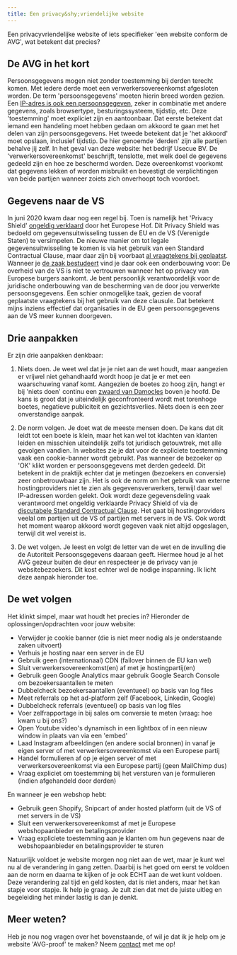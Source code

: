 ```yaml
---
title: Een privacy&shy;vriendelijke website
---
```


Een privacyvriendelijke website of iets specifieker 'een website conform de AVG', wat betekent dat precies? 

## De AVG in het kort

Persoonsgegevens mogen niet zonder toestemming bij derden terecht komen. Met iedere derde moet een verwerkersovereenkomst afgesloten worden. De term 'persoonsgegevens' moeten hierin breed worden gezien. Een [IP-adres is ook een persoonsgegeven](https://ciberjuristen.nl/ip-adres-is-persoonsgegeven/), zeker in combinatie met andere gegevens, zoals browsertype, besturingssysteem, tijdstip, etc. Deze 'toestemming' moet expliciet zijn en aantoonbaar. Dat eerste betekent dat iemand een handeling moet hebben gedaan om akkoord te gaan met het delen van zijn persoonsgegevens. Het tweede betekent dat je 'het akkoord' moet opslaan, inclusief tijdstip. De hier genoemde 'derden' zijn alle partijen behalve jij zelf. In het geval van deze website: het bedrijf Usecue BV. De 'verwerkersovereenkomst' beschrijft, tenslotte, met welk doel de gegevens gedeeld zijn en hoe ze beschermd worden. Deze overeenkomst voorkomt dat gegevens lekken of worden misbruikt en bevestigt de verplichtingen van beide partijen wanneer zoiets zich onverhoopt toch voordoet.

## Gegevens naar de VS

In juni 2020 kwam daar nog een regel bij. Toen is namelijk het 'Privacy Shield' [ongeldig verklaard](https://autoriteitpersoonsgegevens.nl/nl/nieuws/privacy-shield-voor-doorgifte-naar-vs-ongeldig-verklaard) door het Europese Hof. Dit Privacy Shield was bedoeld om gegevensuitwisseling tussen de EU en de VS (Verenigde Staten) te versimpelen. De nieuwe manier om tot legale gegevensuitwisseling te komen is via het gebruik van een Standard Contractual Clause, maar daar zijn bij voorbaat [al vraagtekens bij geplaatst](https://en.wikipedia.org/wiki/EU%E2%80%93US_Privacy_Shield). Wanneer je [de zaak bestudeert](/blog/privacy-shield-ongeldig-hoe-nu-verder) vind je daar ook een onderbouwing voor: De overheid van de VS is niet te vertrouwen wanneer het op privacy van Europese burgers aankomt. Je bent persoonlijk verantwoordelijk voor de juridische onderbouwing van de bescherming van de door jou verwerkte persoonsgegevens. Een schier onmogelijke taak, gezien de vooraf geplaatste vraagtekens bij het gebruik van deze clausule. Dat betekent mijns inziens effectief dat organisaties in de EU geen persoonsgegevens aan de VS meer kunnen doorgeven.

## Drie aanpakken

Er zijn drie aanpakken denkbaar:

1. Niets doen. Je weet wel dat je je niet aan de wet houdt, maar aangezien er vrijwel niet gehandhaafd wordt hoop je dat je er met een waarschuwing vanaf komt. Aangezien de boetes zo hoog zijn, hangt er bij 'niets doen' continu een [zwaard van Damocles](https://nl.wikipedia.org/wiki/Damocles) boven je hoofd. De kans is groot dat je uiteindelijk geconfronteerd wordt met torenhoge boetes, negatieve publiciteit en gezichtsverlies. Niets doen is een zeer onverstandige aanpak.

2. De norm volgen. Je doet wat de meeste mensen doen. De kans dat dit leidt tot een boete is klein, maar het kan wel tot klachten van klanten leiden en misschien uiteindelijk zelfs tot juridisch getouwtrek, met alle gevolgen vandien. In websites zie je dat voor de expliciete toestemming vaak een cookie-banner wordt gebruikt. Pas wanneer de bezoeker op 'OK' klikt worden er persoonsgegevens met derden gedeeld. Dit betekent in de praktijk echter dat je metingen (bezoekers en conversie) zeer onbetrouwbaar zijn. Het is ook de norm om het gebruik van externe hostingproviders niet te zien als gegevensverwerkers, terwijl daar wel IP-adressen worden gelekt. Ook wordt deze gegevensdeling vaak verantwoord met ongeldig verklaarde Privacy Shield of via de [discutabele Standard Contractual Clause](https://en.wikipedia.org/wiki/EU%E2%80%93US_Privacy_Shield). Het gaat bij hostingproviders veelal om partijen uit de VS of partijen met servers in de VS. Ook wordt het moment waarop akkoord wordt gegeven vaak niet altijd opgeslagen, terwijl dit wel vereist is.

3. De wet volgen. Je leest en volgt de letter van de wet en de invulling die de Autoriteit Persoonsgegevens daaraan geeft. Hiermee houd je al het AVG gezeur buiten de deur en respecteer je de privacy van je websitebezoekers. Dit kost echter wel de nodige inspanning. Ik licht deze aanpak hieronder toe.

## De wet volgen

Het klinkt simpel, maar wat houdt het precies in? Hieronder de oplossingen/opdrachten voor jouw website:

- Verwijder je cookie banner (die is niet meer nodig als je onderstaande zaken uitvoert)
- Verhuis je hosting naar een server in de EU
- Gebruik geen (internationaal) CDN (failover binnen de EU kan wel)
- Sluit verwerkersovereenkomst(en) af met je hostingpartij(en)
- Gebruik geen Google Analytics maar gebruik Google Search Console om bezoekersaantallen te meten
- Dubbelcheck bezoekersaantallen (eventueel) op basis van log files
- Meet referrals op het ad-platform zelf (Facebook, Linkedin, Google)
- Dubbelcheck referrals (eventueel) op basis van log files
- Voer zelfrapportage in bij sales om conversie te meten (vraag: hoe kwam u bij ons?) 
- Open Youtube video's dynamisch in een lightbox of in een nieuw window in plaats van via een 'embed'
- Laad Instagram afbeeldingen (en andere social bronnen) in vanaf je eigen server of met verwerkersovereenkomst via een Europese partij
- Handel formulieren af op je eigen server of met verwerkersovereenkomst via een Europese partij (geen MailChimp dus)
- Vraag expliciet om toestemming bij het versturen van je formulieren (indien afgehandeld door derden)

En wanneer je een webshop hebt:

- Gebruik geen Shopify, Snipcart of ander hosted platform (uit de VS of met servers in de VS)
- Sluit een verwerkersovereenkomst af met je Europese webshopaanbieder en betalingsprovider
- Vraag expliciete toestemming aan je klanten om hun gegevens naar de webshopaanbieder en betalingsprovider te sturen

Natuurlijk voldoet je website morgen nog niet aan de wet, maar je kunt wel nu al de verandering in gang zetten. Daarbij is het goed om eerst te voldoen aan de norm en daarna te kijken of je ook ECHT aan de wet kunt voldoen. Deze verandering zal tijd en geld kosten, dat is niet anders, maar het kan stapje voor stapje. Ik help je graag. Je zult zien dat met de juiste uitleg en begeleiding het minder lastig is dan je denkt.

## Meer weten?

Heb je nou nog vragen over het bovenstaande, of wil je dat ik je help om je website 'AVG-proof' te maken? Neem [contact](/nl/contact) met me op!